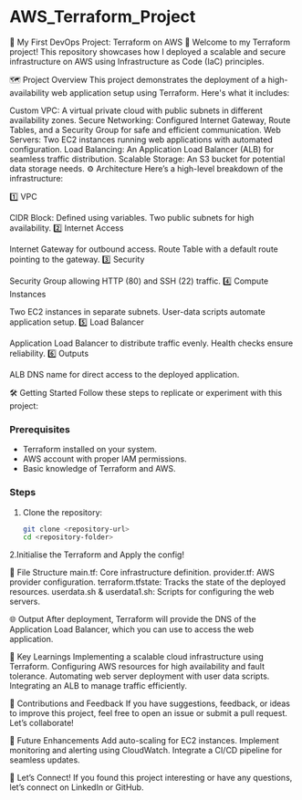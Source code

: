 # AWS_Terraform_Project

🌟 My First DevOps Project: Terraform on AWS 🚀
Welcome to my Terraform project! This repository showcases how I deployed a scalable and secure infrastructure on AWS using Infrastructure as Code (IaC) principles.

🗺️ Project Overview
This project demonstrates the deployment of a high-availability web application setup using Terraform. Here's what it includes:

Custom VPC: A virtual private cloud with public subnets in different availability zones.
Secure Networking: Configured Internet Gateway, Route Tables, and a Security Group for safe and efficient communication.
Web Servers: Two EC2 instances running web applications with automated configuration.
Load Balancing: An Application Load Balancer (ALB) for seamless traffic distribution.
Scalable Storage: An S3 bucket for potential data storage needs.
⚙️ Architecture
Here’s a high-level breakdown of the infrastructure:

1️⃣ VPC

CIDR Block: Defined using variables.
Two public subnets for high availability.
2️⃣ Internet Access

Internet Gateway for outbound access.
Route Table with a default route pointing to the gateway.
3️⃣ Security

Security Group allowing HTTP (80) and SSH (22) traffic.
4️⃣ Compute Instances

Two EC2 instances in separate subnets.
User-data scripts automate application setup.
5️⃣ Load Balancer

Application Load Balancer to distribute traffic evenly.
Health checks ensure reliability.
6️⃣ Outputs

ALB DNS name for direct access to the deployed application.

🛠️ Getting Started
Follow these steps to replicate or experiment with this project:

### Prerequisites
- Terraform installed on your system.
- AWS account with proper IAM permissions.
- Basic knowledge of Terraform and AWS.

### Steps
1. Clone the repository:
   ```bash
   git clone <repository-url>
   cd <repository-folder>

2.Initialise the Terraform and Apply the config!

📂 File Structure
  main.tf: Core infrastructure definition.
  provider.tf: AWS provider configuration.
  terraform.tfstate: Tracks the state of the deployed resources.
  userdata.sh & userdata1.sh: Scripts for configuring the web servers.

🌐 Output
After deployment, Terraform will provide the DNS of the Application Load Balancer, which you can use to access the web application.

🎯 Key Learnings
  Implementing a scalable cloud infrastructure using Terraform.
  Configuring AWS resources for high availability and fault tolerance.
  Automating web server deployment with user data scripts.
  Integrating an ALB to manage traffic efficiently.
  
🤝 Contributions and Feedback
If you have suggestions, feedback, or ideas to improve this project, feel free to open an issue or submit a pull request. Let’s collaborate!

🚀 Future Enhancements
  Add auto-scaling for EC2 instances.
  Implement monitoring and alerting using CloudWatch.
  Integrate a CI/CD pipeline for seamless updates.
  
📢 Let’s Connect!
If you found this project interesting or have any questions, let’s connect on LinkedIn or GitHub.


